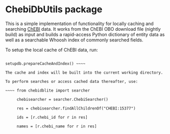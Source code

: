 # ChebiDbUtils package

This is a simple implementation of functionality for locally caching and searching [ChEBI](http://www.ebi.ac.uk/chebi) data. It works from the ChEBI OBO download file (nightly build) as input and builds a rapid-access Python dictionary of entity data as well as a searchable Whoosh index of commonly searched fields. 

To setup the local cache of ChEBI data, run:

~~~~ from chebidblite import setupdb

setupdb.prepareCacheAndIndex() ~~~~

The cache and index will be built into the current working directory.

To perform searches or access cached data thereafter, use: 

~~~~ from chebidblite import searcher 
     
     chebisearcher = searcher.ChebiSearcher()

     res = chebisearcher.findAllChildrenOf("CHEBI:15377")

     ids = [r.chebi_id for r in res]

     names = [r.chebi_name for r in res]

~~~~

  
